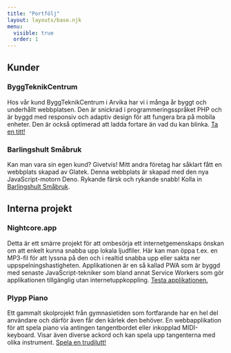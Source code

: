```yaml
---
title: "Portfölj"
layout: layouts/base.njk
menu:
  visible: true
  order: 1
---
```


## Kunder

### ByggTeknikCentrum

Hos vår kund ByggTeknikCentrum i Arvika har vi i många år byggt och underhållt webbplatsen. Den är snickrad i programmeringsspråket PHP och är byggd med responsiv och adaptiv design för att fungera bra på mobila enheter. Den är också optimerad att ladda fortare än vad du kan blinka. <a href="https://byggteknikcentrum.se">Ta en titt!</a>

### Barlingshult Småbruk

Kan man vara sin egen kund? Givetvis! Mitt andra företag har såklart fått en webbplats skapad av Glatek. Denna webbplats är skapad med den nya JavaScript-motorn Deno. Rykande färsk och rykande snabb! Kolla in <a href="https://barlingshult.se">Barlingshult Småbruk</a>.

## Interna projekt

### Nightcore.app

Detta är ett smärre projekt för att ombesörja ett internetgemenskaps önskan om att enkelt kunna snabba upp lokala ljudfiler. Här kan man öppa t.ex. en MP3-fil för att lyssna på den och i realtid snabba upp eller sakta ner uppspelningshastigheten. Applikationen är en så kallad PWA som är byggd med senaste JavaScript-tekniker som bland annat Service Workers som gör applikationen tillgänglig utan internetuppkoppling. <a href="https://nightcore.app">Testa applikationen.</a>

### Plypp Piano

Ett gammalt skolprojekt från gymnasietiden som fortfarande har en hel del användare och därför även får den kärlek den behöver. En webbapplikation för att spela piano via antingen tangentbordet eller inkopplad MIDI-keyboard. Visar även diverse ackord och kan spela upp tangenterna med olika instrument. <a href="https://plypp.net">Spela en trudilutt!</a>